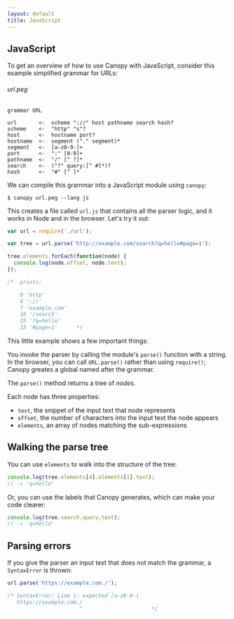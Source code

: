 ```yaml
---
layout: default
title: JavaScript
---
```


## JavaScript

To get an overview of how to use Canopy with JavaScript, consider this example
simplified grammar for URLs:

###### url.peg

    grammar URL

    url       <-  scheme "://" host pathname search hash?
    scheme    <-  "http" "s"?
    host      <-  hostname port?
    hostname  <-  segment ("." segment)*
    segment   <-  [a-z0-9-]+
    port      <-  ":" [0-9]+
    pathname  <-  "/" [^ ?]*
    search    <-  ("?" query:[^ #]*)?
    hash      <-  "#" [^ ]*

We can compile this grammar into a JavaScript module using `canopy`:

    $ canopy url.peg --lang js

This creates a file called `url.js` that contains all the parser logic, and it
works in Node and in the browser. Let's try it out:

```js
var url = require('./url');

var tree = url.parse('http://example.com/search?q=hello#page=1');

tree.elements.forEach(function(node) {
  console.log(node.offset, node.text);
});

/*  prints:

    0 'http'
    4 '://'
    7 'example.com'
    18 '/search'
    25 '?q=hello'
    33 '#page=1'      */
```

This little example shows a few important things:

You invoke the parser by calling the module's `parse()` function with a string.
In the browser, you can call `URL.parse()` rather than using `require()`; Canopy
greates a global named after the grammar.

The `parse()` method returns a tree of *nodes*.

Each node has three properties:

* `text`, the snippet of the input text that node represents
* `offset`, the number of characters into the input text the node appears
* `elements`, an array of nodes matching the sub-expressions

## Walking the parse tree

You can use `elements` to walk into the structure of the tree:

```js
console.log(tree.elements[4].elements[1].text);
// -> 'q=hello'
```

Or, you can use the labels that Canopy generates, which can make your code
clearer:

```js
console.log(tree.search.query.text);
// -> 'q=hello'
```

## Parsing errors

If you give the parser an input text that does not match the grammar, a
`SyntaxError` is thrown:

```js
url.parse('https://example.com./');

/* SyntaxError: Line 1: expected [a-z0-9-]
   https://example.com./
                       ^                      */
```
